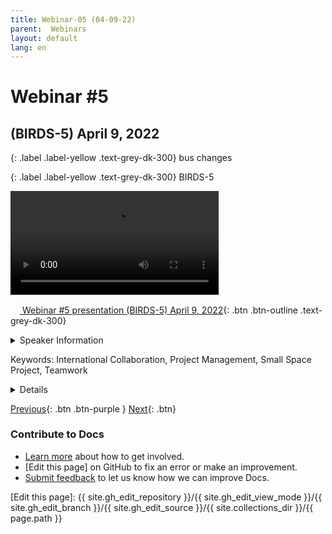 ```yaml
---
title: Webinar-05 (04-09-22)
parent:  Webinars
layout: default
lang: en
---
```


# Webinar #5 
## (BIRDS-5) April 9, 2022

{: .label .label-yellow .text-grey-dk-300}
bus changes

{: .label .label-yellow .text-grey-dk-300}
BIRDS-5

<div style="display: flex; gap: 10px; align-items: flex-start;">
  <!-- Video Section -->
  <div style="flex: 2; max-width: 66%;">
    <video controls width="100%" height="auto">
      <source src="https://birds-project.com/open-source/video/birds_bus_opensource_webinar_5.mp4" type="video/mp4" type="video/mp4" type="video/mp4">
      Your browser does not support the video tag.
    </video>
  </div>
</div>


<!-- Download Presentation -->
[<img src="https://raw.githubusercontent.com/FortAwesome/Font-Awesome/6.x/svgs/regular/circle-down.svg" width="15" height="15"> Webinar #5 presentation (BIRDS-5) April 9, 2022](XXX){: .btn .btn-outline .text-grey-dk-300}


<details markdown="block">
<summary>Speaker Information</summary>
Victor Mukungunugwa in Kyutech (from Zimbabwe) talked about BIRDS-5 in his presentation as the project manager.

Otani Yukihisa as OBC and BPB member of the BIRDS-5 project shared his work.

Derrick Tebusweke as an EPS member of the BIRDS-5 project shared his work.

Edgar Mujuni as a COM member of the BIRDS-5 project shared his work.
</details>

Keywords: International Collaboration, Project Management, Small Space Project, Teamwork

<details markdown="block">
<summary>Details</summary>
Victor Mukungunugwa in Kyutech (from Zimbabwe) talked about BIRDS-5 in his presentation as the project manager.

Otani Yukihisa as OBC and BPB member of the BIRDS-5 project shared his work.

Derrick Tebusweke as an EPS member of the BIRDS-5 project shared his work.

Edgar Mujuni as a COM member of the BIRDS-5 project shared his work.
</details>

[Previous]({{site.url}}/resources/webinars/webinar-04/){: .btn .btn-purple }
[Next]({{site.url}}/resources/webinars/webinar-06/){: .btn}


### Contribute to Docs
- [Learn more] about how to get involved.
- [Edit this page] on GitHub to fix an error or make an improvement.
- [Submit feedback] to let us know how we can improve Docs.


[Submit feedback]: https://github.com/BIRDSOpenSource/BIRDSOpenSource.github.io/issues/new?template=Blank+issue
[Learn more]: {{site.url}}/contribute.hmtl
[Edit this page]:  {{ site.gh_edit_repository }}/{{ site.gh_edit_view_mode }}/{{ site.gh_edit_branch }}/{{ site.gh_edit_source }}/{{ site.collections_dir }}/{{ page.path }}